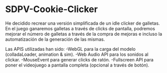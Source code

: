 # SDPV-Cookie-Clicker

He decidido recrear una versión simplificada de un idle clicker de galletas. En el juego ganaremos galletas a través de clicks de pantalla, podremos mejorar el número de galletas a través de la compra de mejoras e incluso la automatización de la generación de las mismas.

Las APIS utilizadas han sido:
-WebGL para la carga del modelo (colladaLoader, animation & sim).
-Web Audio API para los sonidos al clickar.
-MouseEvent para generar clicks de ratón.
-Fullscreen API para poner el videojuego a pantalla completa (opcional a través de botón).
